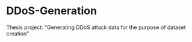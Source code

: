 # DDoS-Generation
Thesis project: "Generating DDoS attack data for the purpose of dataset creation"
